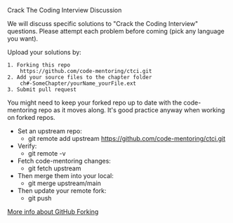 Crack The Coding Interview Discussion

We will discuss specific solutions to "Crack the Coding Interview" questions.
Please attempt each problem before coming (pick any language you want). 

Upload your solutions by: 

    1. Forking this repo
        https://github.com/code-mentoring/ctci.git
    2. Add your source files to the chapter folder
        ch#-SomeChapter/yourName_yourFile.ext
    3. Submit pull request

You might need to keep your forked repo up to date with the code-mentoring repo as it moves along.
It's good practice anyway when working on forked repos.

* Set an upstream repo:
  * git remote add upstream https://github.com/code-mentoring/ctci.git
* Verify:
  * git remote -v
* Fetch code-mentoring changes:
  * git fetch upstream
* Then merge them into your local:
  * git merge upstream/main
* Then update your remote fork:
  * git push

[More info about GitHub Forking](https://gist.github.com/Chaser324/ce0505fbed06b947d962)
